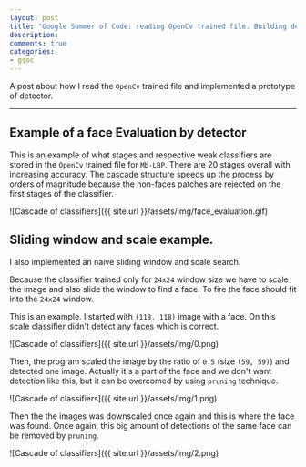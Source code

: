 ```yaml
---
layout: post
title: "Google Summer of Code: reading OpenCv trained file. Building detector."
description:
comments: true
categories:
- gsoc
---
```




A post about how I read the `OpenCv` trained file and implemented a prototype of detector.

___


## Example of a face Evaluation by detector

This is an example of what stages and respective weak classifiers are stored
in the `OpenCv` trained file for `Mb-LBP`. There are 20 stages overall
with increasing accuracy. The cascade structure speeds up the process 
by orders of magnitude because the non-faces patches are rejected on the
first stages of the classifier.


![Cascade of classifiers]({{ site.url }}/assets/img/face_evaluation.gif)


## Sliding window and scale example.

I also implemented an naive sliding window and scale search.

Because the classifier trained only for `24x24` window size we have to scale
the image and also slide the window to find a face. To fire the face should fit
into the `24x24` window.

This is an example. I started with `(118, 118)` image with a face.
On this scale classifier didn't detect any faces which is correct.

![Cascade of classifiers]({{ site.url }}/assets/img/0.png)

Then, the program scaled the image by the ratio of `0.5` (size `(59, 59)`) and detected one
image. Actually it's a part of the face and we don't want detection like this,
but it can be overcomed by using `pruning` technique.

![Cascade of classifiers]({{ site.url }}/assets/img/1.png)

Then the the images was downscaled once again and this is where the face was found.
Once again, this big amount of detections of the same face can be removed by `pruning`.

![Cascade of classifiers]({{ site.url }}/assets/img/2.png)
